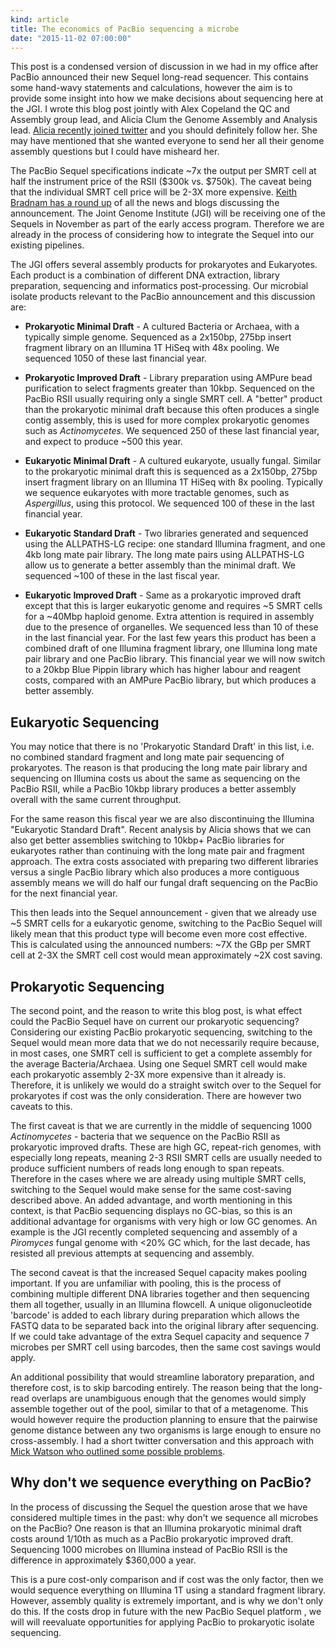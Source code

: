 ```yaml
---
kind: article
title: The economics of PacBio sequencing a microbe
date: "2015-11-02 07:00:00"
---
```


This post is a condensed version of discussion in we had in my office after
PacBio announced their new Sequel long-read sequencer. This contains some
hand-wavy statements and calculations, however the aim is to provide some
insight into how we make decisions about sequencing here at the JGI. I wrote
this blog post jointly with Alex Copeland the QC and Assembly group lead, and
Alicia Clum the Genome Assembly and Analysis lead. [Alicia recently joined
twitter][Alicia] and you should definitely follow her. She may have mentioned
that she wanted everyone to send her all their genome assembly questions but I
could have misheard her.

[Alicia]: https://twitter.com/alicia_clum

The PacBio Sequel specifications indicate ~7x the output per SMRT cell at half
the instrument price of the RSII ($300k vs. $750k). The caveat being that the
individual SMRT cell price will be 2-3X more expensive. [Keith Bradnam has a
round up][Keith Bradnam] of all the news and blogs discussing the announcement.
The Joint Genome Institute (JGI) will be receiving one of the Sequels in
November as part of the early access program. Therefore we are already in the
process of considering how to integrate the Sequel into our existing pipelines.

[Keith Bradnam]: http://www.acgt.me/blog/2015/10/1/who-is-saying-what-about-the-new-pacbio-sequel-system

The JGI offers several assembly products for prokaryotes and Eukaryotes. Each
product is a combination of different DNA extraction, library preparation,
sequencing and informatics post-processing. Our microbial isolate products
relevant to the PacBio announcement and this discussion are:

  * **Prokaryotic Minimal Draft** - A cultured Bacteria or Archaea, with a
    typically simple genome. Sequenced as a 2x150bp, 275bp insert fragment
    library on an Illumina 1T HiSeq with 48x pooling. We sequenced 1050 of
    these last financial year.

  * **Prokaryotic Improved Draft** - Library preparation using AMPure bead
    purification to select fragments greater than 10kbp. Sequenced on the
    PacBio RSII usually requiring only a single SMRT cell. A "better" product
    than the prokaryotic minimal draft because this often produces a single
    contig assembly, this is used for more complex prokaryotic genomes such as
    *Actinomycetes*. We sequenced 250 of these last financial year, and expect
    to produce ~500 this year.

  * **Eukaryotic Minimal Draft** - A cultured eukaryote, usually fungal.
    Similar to the prokaryotic minimal draft this is sequenced as a 2x150bp,
    275bp insert fragment library on an Illumina 1T HiSeq with 8x pooling.
    Typically we sequence eukaryotes with more tractable genomes, such as
    *Aspergillus*, using this protocol. We sequenced 100 of these in the last
    financial year.

  * **Eukaryotic Standard Draft** - Two libraries generated and sequenced using
    the ALLPATHS-LG recipe: one standard Illumina fragment, and one 4kb long
    mate pair library. The long mate pairs using ALLPATHS-LG allow us to
    generate a better assembly than the minimal draft. We sequenced ~100 of
    these in the last fiscal year.

  * **Eukaryotic Improved Draft** - Same as a prokaryotic improved draft except
    that this is larger eukaryotic genome and requires ~5 SMRT cells for a
    ~40Mbp haploid genome. Extra attention is required in assembly due to the
    presence of organelles. We sequenced less than 10 of these in the last
    financial year. For the last few years this product has been a combined
    draft of one Illumina fragment library, one Illumina long mate pair library
    and one PacBio library. This financial year we will now switch to a 20kbp
    Blue Pippin library which has higher labour and reagent costs, compared
    with an AMPure PacBio library, but which produces a better assembly.

## Eukaryotic Sequencing

You may notice that there is no 'Prokaryotic Standard Draft' in this list, i.e.
no combined standard fragment and long mate pair sequencing of prokaryotes. The
reason is that producing the long mate pair library and sequencing on Illumina
costs us about the same as sequencing on the PacBio RSII, while a PacBio 10kbp
library produces a better assembly overall with the same current throughput.

For the same reason this fiscal year we are also discontinuing the Illumina
"Eukaryotic Standard Draft". Recent analysis by Alicia shows that we can also
get better assemblies switching to 10kbp+ PacBio libraries for eukaryotes
rather than continuing with the long mate pair and fragment approach. The extra
costs associated with preparing two different libraries versus a single PacBio
library which also produces a more contiguous assembly means we will do half
our fungal draft sequencing on the PacBio for the next financial year.

This then leads into the Sequel announcement - given that we already use ~5
SMRT cells for a eukaryotic genome, switching to the PacBio Sequel will likely
mean that this product type will become even more cost effective. This is
calculated using the announced numbers: ~7X the GBp per SMRT cell at 2-3X the
SMRT cell cost would mean approximately ~2X cost saving.

## Prokaryotic Sequencing

The second point, and the reason to write this blog post, is what effect could
the PacBio Sequel have on current our prokaryotic sequencing? Considering our
existing PacBio prokaryotic sequencing, switching to the Sequel would mean more
data that we do not necessarily require because, in most cases, one SMRT cell
is sufficient to get a complete assembly for the average Bacteria/Archaea.
Using one Sequel SMRT cell would make each prokaryotic assembly 2-3X more
expensive than it already is. Therefore, it is unlikely we would do a straight
switch over to the Sequel for prokaryotes if cost was the only consideration.
There are however two caveats to this.

The first caveat is that we are currently in the middle of sequencing 1000
*Actinomycetes* - bacteria that we sequence on the PacBio RSII as prokaryotic
improved drafts. These are high GC, repeat-rich genomes, with especially long
repeats, meaning 2-3 RSII SMRT cells are usually needed to produce sufficient
numbers of reads long enough to span repeats. Therefore in the cases where we
are already using multiple SMRT cells, switching to the Sequel would make sense
for the same cost-saving described above. An added advantage, and worth
mentioning in this context, is that PacBio sequencing displays no GC-bias, so
this is an additional advantage for organisms with very high or low GC genomes.
An example is the JGI recently completed sequencing and assembly of a
*Piromyces* fungal genome with <20% GC which, for the last decade, has resisted
all previous attempts at sequencing and assembly.

The second caveat is that the increased Sequel capacity makes pooling
important. If you are unfamiliar with pooling, this is the process of combining
multiple different DNA libraries together and then sequencing them all
together, usually in an Illumina flowcell. A unique oligonucleotide 'barcode'
is added to each library during preparation which allows the FASTQ data to be
separated back into the original library after sequencing. If we could take
advantage of the extra Sequel capacity and sequence 7 microbes per SMRT cell
using barcodes, then the same cost savings would apply.

An additional possibility that would streamline laboratory preparation, and
therefore cost, is to skip barcoding entirely. The reason being that the
long-read overlaps are unambiguous enough that the genomes would simply
assemble together out of the pool, similar to that of a metagenome. This would
however require the production planning to ensure that the pairwise genome
distance between any two organisms is large enough to ensure no cross-assembly.
I had a short twitter conversation and this approach with [Mick Watson who
outlined some possible problems][problems].

[problems]: https://twitter.com/bioinformatics/status/650391667741069312

## Why don't we sequence everything on PacBio?

In the process of discussing the Sequel the question arose that we have
considered multiple times in the past: why don't we sequence all microbes on
the PacBio? One reason is that an Illumina prokaryotic minimal draft costs
around 1/10th as much as a PacBio prokaryotic improved draft. Sequencing 1000
microbes on Illumina instead of PacBio RSII is the difference in approximately
$360,000 a year.

This is a pure cost-only comparison and if cost was the only factor, then we
would sequence everything on Illumina 1T using a standard fragment library.
However, assembly quality is extremely important, and is why we don't only do
this. If the costs drop in future with the new PacBio Sequel platform , we will
will reevaluate opportunities for applying PacBio to prokaryotic isolate
sequencing.

